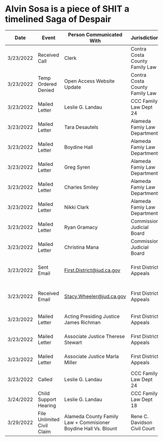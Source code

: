 # Alvin Sosa is a piece of SHIT a timelined Saga of Despair


|  Date | Event  |  Person Communicated With | Jurisdiction  | What was requested  |   
|---|---|---|---|---|
| 3/23/2022 | Received Call  |  Clerk |  Contra Costa County Family Law |  Paperwork is ready  |   
| 3/23/2022 | Temp Ordered Denied | Open Access Website Update  | Contra Costa County Family Law | Case Status  |   
| 3/23/2022 | Mailed Letter  | Leslie G. Landau  | CCC Family Law Dept 24  | Req. Insurance Info   |   
| 3/23/2022 | Mailed Letter  | Tara Desautels  | Alameda Famiy Law Department  | Req. Insurance Info   |   
| 3/23/2022 | Mailed Letter  | Boydine Hall  | Alameda Famiy Law Department  | Req. Insurance Info   |   
| 3/23/2022 | Mailed Letter  | Greg Syren  | Alameda Famiy Law Department  | Req. Insurance Info   |   
| 3/23/2022 | Mailed Letter  | Charles Smiley  | Alameda Famiy Law Department  | Req. Insurance Info   |   
| 3/23/2022 | Mailed Letter  | Nikki Clark  | Alameda Famiy Law Department  | Req. Insurance Info   |   
| 3/23/2022 | Mailed Letter  | Ryan Gramacy  | Commission Judicial Board  | Req. Insurance Info   |   
| 3/23/2022 | Mailed Letter  | Christina Mana  | Commission Judicial Board  | Req. Insurance Info   |   
| 3/23/2022 | Sent Email  | First.District@jud.ca.gov  | First District Appeals  | req Judge Name and mailing address   | 
| 3/23/2022 | Received Email  | Stacy.Wheeler@jud.ca.gov | First District Appeals  | req Judge Name(3) no insurance info   | 
| 3/23/2022 | Mailed Letter  | Acting Presiding Justice James Richman  | First District Appeals  | Req. Insurance Info   |   
| 3/23/2022 | Mailed Letter  | Associate Justice Therese Stewart  | First District Appeals  | Req. Insurance Info   |   
| 3/23/2022 | Mailed Letter  | Associate Justice Marla Miller  | First District Appeals  | Req. Insurance Info   |
| 3/23/2022 | Called | Leslie G. Landau  | CCC Family Law Dept 24  | More Info, told to send letter   |
| 3/24/2022 | Child Support Hearing | Leslie G. Landau  | CCC Family Law Dept 18  | Rescheduled no proof of service   |  
| 3/29/2022 | File Unlimited Civil Claim  | Alameda County Family Law + Commisioner Boydine Hall Vs. Blount | Rene C. Davidson Civil Court  | case # 22CV009068  |  



